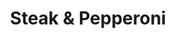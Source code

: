 ---
title: "Steak & Pepperoni"
description: 'Served with sautéed mushrooms & onions, & garlic sauce'
price_s: "9"
price_l: "11"
price_lg: ""
weight: "3"
---